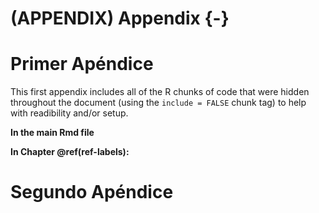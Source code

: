 

# (APPENDIX) Appendix {-} 

<!--
If you feel it necessary to include an appendix, it goes here.
-->


# Primer Apéndice

This first appendix includes all of the R chunks of code that were hidden throughout the document (using the `include = FALSE` chunk tag) to help with readibility and/or setup.

**In the main Rmd file**



**In Chapter \@ref(ref-labels):**



# Segundo Apéndice
